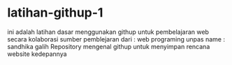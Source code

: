 # latihan-githup-1

ini adalah latihan dasar menggunakan githup untuk pembelajaran web secara kolaborasi
sumber pemblejaran dari : web programing unpas
name : sandhika galih
Repository mengenal githup untuk menyimpan rencana website kedepannya
